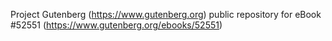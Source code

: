 Project Gutenberg (https://www.gutenberg.org) public repository for
eBook #52551 (https://www.gutenberg.org/ebooks/52551)

